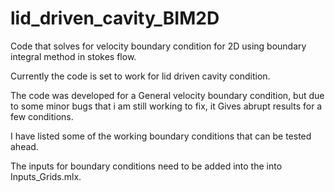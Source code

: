# lid_driven_cavity_BIM2D
Code that solves for velocity boundary condition for 2D using boundary integral method in stokes flow.


Currently the code is set to work for lid driven cavity condition.

The code was developed for a General velocity boundary condition, but due to some minor bugs that i am still working to fix, it Gives abrupt results for a few conditions.

I have listed some of the working boundary conditions that can be tested ahead.

The inputs for boundary conditions need to be added into the into Inputs_Grids.mlx.
